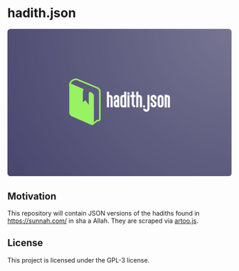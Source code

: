# hadith.json

![hadith.json.png](https://raw.githubusercontent.com/4thel00z/logos/master/hadith.json.png)

## Motivation

This repository will contain JSON versions of the hadiths found in https://sunnah.com/ in sha a Allah.
They are scraped via [artoo.js](https://medialab.github.io/artoo/).
## License

This project is licensed under the GPL-3 license.
